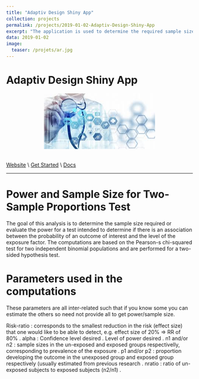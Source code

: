 ```yaml
---
title: "Adaptiv Design Shiny App"
collection: projects
permalink: /projects/2019-01-02-Adaptiv-Design-Shiny-App
excerpt: "The application is used to determine the required sample size of a clinical study."
data: 2019-01-02
image:
  teaser: /projets/ar.jpg
---
```


# Adaptiv Design Shiny App


<div align="center">
<img src="/images/projets/ar.jpg" style="height:150px; width:300px;" />
</div><br />

[Website](https://armelsoubeiga.shinyapps.io/AdapticvDesign/) \ [Get Started](https://github.com/armelsoubeiga/AdaptivDesign) \ [Docs]()

------

# Power and Sample Size for Two-Sample Proportions Test
The goal of this analysis is to determine the sample size required or evaluate the power for a test intended to determine if there is an association between the probability of an outcome of interest and the level of the exposure factor. The computations are based on the Pearson-s chi-squared test for two independent binomial populations and are performed for a two-sided hypothesis test.


# Parameters used in the computations

These parameters are all inter-related such that if you know some you can estimate the others so need not provide all to get power/sample size.

Risk-ratio : corresponds to the smallest reduction in the risk (effect size) that one would like to be able to detect, e.g. effect size of 20% => RR of 80% . alpha : Confidence level desired . Level of power desired . n1 and/or n2 : sample sizes in the un-exposed and exposed groups respectivelly, corresponding to prevalence of the exposure . p1 and/or p2 : proportion developing the outcome in the unexposed group and exposed group respectively (usually estimated from previous research . nratio : ratio of un-exposed subjects to exposed subjects (n2/n1) .
